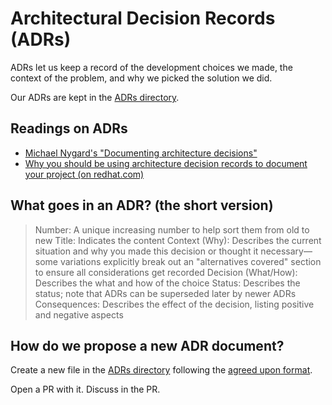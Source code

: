 # Architectural Decision Records (ADRs)

ADRs let us keep a record of the development choices we made,
the context of the problem, and why we picked the solution we did.

Our ADRs are kept in the [ADRs directory](./ADRs).

## Readings on ADRs
- [Michael Nygard's "Documenting architecture decisions"](https://cognitect.com/blog/2011/11/15/documenting-architecture-decisions)
- [Why you should be using architecture decision records to document your project (on redhat.com)](https://www.redhat.com/architect/architecture-decision-records)

## What goes in an ADR? (the short version)

> Number: A unique increasing number to help sort them from old to new
> Title: Indicates the content
> Context (Why): Describes the current situation and why you made this decision or thought it necessary—some variations explicitly break out an "alternatives covered" section to ensure all considerations get recorded
> Decision (What/How): Describes the what and how of the choice
> Status: Describes the status; note that ADRs can be superseded later by newer ADRs
> Consequences: Describes the effect of the decision, listing positive and negative aspects

## How do we propose a new ADR document?

Create a new file in the [ADRs directory](./ADRs) following the [agreed upon format](./ADRs/0000-use_architectural_decision_records.md).

Open a PR with it. Discuss in the PR.